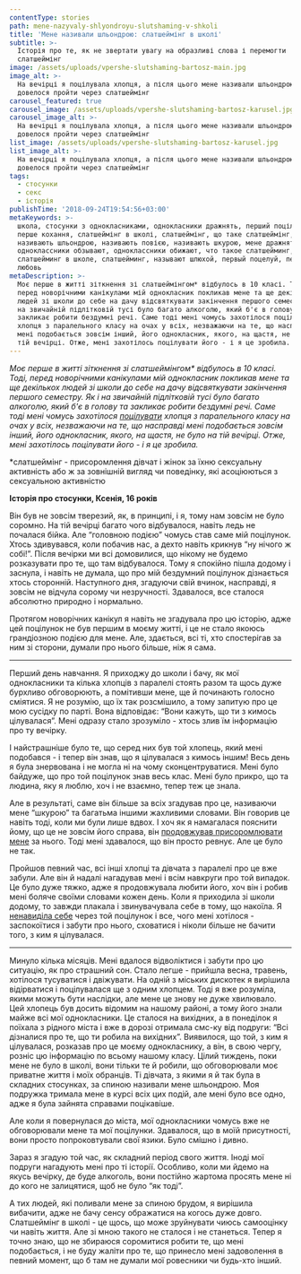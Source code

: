 ```yaml
---
contentType: stories
path: mene-nazyvaly-shlyondroyu-slutshaming-v-shkoli
title: 'Мене називали шльондрою: слатшеймінг в школі'
subtitle: >-
  Історія про те, як не звертати увагу на образливі слова і перемогти
  слатшеймінг
image: /assets/uploads/vpershe-slutshaming-bartosz-main.jpg
image_alt: >-
  На вечірці я поцілувала хлопця, а після цього мене називали шльондрою і мені
  довелося пройти через слатшеймінг
carousel_featured: true
carousel_image: /assets/uploads/vpershe-slutshaming-bartosz-karusel.jpg
carousel_image_alt: >-
  На вечірці я поцілувала хлопця, а після цього мене називали шльондрою і мені
  довелося пройти через слатшеймінг
list_image: /assets/uploads/vpershe-slutshaming-bartosz-karusel.jpg
list_image_alt: >-
  На вечірці я поцілувала хлопця, а після цього мене називали шльондрою і мені
  довелося пройти через слатшеймінг
tags:
  - стосунки
  - секс
  - історія
publishTime: '2018-09-24T19:54:56+03:00'
metaKeywords: >-
  школа, стосунки з однокласниками, однокласники дражнять, перший поцілунок,
  перше кохання, слатшеймінг в школі, слатшеймінг, що таке слатшеймінг,
  називають шльондрою, називають повією, називають шкурою, мене дражнять,
  одноклассники обзывают, одноклассники обижают, что такое слатшейминг,
  слатшейминг в школе, слатшейминг, называют шлюхой, первый поцелуй, первая
  любовь
metaDescription: >-
  Моє перше в житті зіткнення зі слатшеймінгом* відбулось в 10 класі. Тоді,
  перед новорічними канікулами мій однокласник покликав мене та ще декількох
  людей зі школи до себе на дачу відсвяткувати закінчення першого семестру. Як і
  на звичайній підлітковій тусі було багато алкоголю, який б'є в голову та
  закликає робити бездумні речі. Саме тоді мені чомусь захотілося поцілувати
  хлопця з паралельного класу на очах у всіх, незважаючи на те, що насправді
  мені подобається зовсім інший, його однокласник, якого, на щастя, не було на
  тій вечірці. Отже, мені захотілось поцілувати його - і я це зробила.
---
```

_Моє перше в житті зіткнення зі слатшеймінгом* відбулось в 10 класі. Тоді, перед новорічними канікулами мій однокласник покликав мене та ще декількох людей зі школи до себе на дачу відсвяткувати закінчення першого семестру. Як і на звичайній підлітковій тусі було багато алкоголю, який б'є в голову та закликає робити бездумні речі. Саме тоді мені чомусь захотілося _[поцілувати](https://vpershe.com/articles/pershyy-potsilunok-yak-pravylno-tsiluvatysya)_ хлопця з паралельного класу на очах у всіх, незважаючи на те, що насправді мені подобається зовсім інший, його однокласник, якого, на щастя, не було на тій вечірці. Отже, мені захотілось поцілувати його - і я це зробила._

*слатшеймінг - присоромлення дівчат і жінок за їхню сексуальну активність або ж за зовнішній вигляд чи поведінку, які асоціюються з сексуальною активністю

**Історія про стосунки, Ксенія, 16 років**

Він був не зовсім тверезий, як, в принципі, і я, тому нам зовсім не було соромно. На тій вечірці багато чого відбувалося, навіть ледь не почалася бійка. Але “головною подією” чомусь став саме мій поцілунок. Хтось здивувався, коли побачив нас, а дехто навіть крикнув “ну нічого ж собі!”. Після вечірки ми всі домовилися, що нікому не будемо розказувати про те, що там відбувалося. Тому я спокійно пішла додому і заснула, і навіть не думала, що про мій бездумний поцілунок дізнається хтось сторонній. Наступного дня, згадуючи свій вчинок, насправді, я зовсім не відчула сорому чи незручності. Здавалося, все сталося абсолютно природно і нормально. 

Протягом новорічних канікул я навіть не згадувала про цю історію, адже цей поцілунок не був першим в моєму житті, і це не стало якоюсь грандіозною подією для мене. Але, здається, всі ті, хто спостерігав за ним зі сторони, думали про нього більше, ніж я сама.

- - -

Перший день навчання. Я приходжу до школи і бачу, як мої однокласники та кілька хлопців з паралелі стоять разом та щось дуже бурхливо обговорюють, а помітивши мене, ще й починають голосно сміятися. Я не розумію, що їх так розсмішило, а тому запитую про це мою сусідку по парті. Вона відповідає: “Вони кажуть, що ти з кимось цілувалася”.  Мені одразу стало зрозуміло - хтось злив їм інформацію про ту вечірку.

І найстрашніше було те, що серед них був той хлопець, який мені подобався - і тепер він знав, що я цілувалася з кимось іншим! Весь день я була знервована і не могла ні на чому сконцентруватися. Мені було байдуже, що про той поцілунок знав весь клас. Мені було прикро, що та людина, яку я люблю, хоч і не взаємно, тепер теж це знала. 

Але в результаті, саме він більше за всіх згадував про це, називаючи мене “шкурою” та багатьма іншими жахливими словами. Він говорив це навіть тоді, коли ми були лише вдвох. І хоч як я намагалася пояснити йому, що це не зовсім його справа, він [продовжував присоромлювати мене](https://vpershe.com/articles/vse-skladno-toksychni-stosunky) за нього. Тоді мені здавалося, що він просто ревнує. Але це було не так. 

Пройшов певний час, всі інші хлопці та дівчата з паралелі про це вже забули. Але він й надалі нагадував мені і всім навкруги про той випадок. Це було дуже тяжко, адже я продовжувала любити його, хоч він і робив мені боляче своїми словами кожен день. Коли я приходила зі школи додому, то завжди плакала і звинувачувала себе в тому, що накоїла. Я [ненавиділа себе](https://vpershe.com/articles/mene-nikhto-ne-rozumiye-i-meni-samotnio) через той поцілунок і все, чого мені хотілося - заспокоїтися і забути про нього, сховатися і ніколи більше не бачити того, з ким я цілувалася.

- - -

Минуло кілька місяців. Мені вдалося відволіктися і забути про цю ситуацію, як про страшний сон. Стало легше - прийшла весна, травень, хотілося тусуватися і двіжувати. На одній з міських дискотек я вирішила відірватися і поцілувалася ще з одним хлопцем. Тоді я вже розуміла, якими можуть бути наслідки, але мене це знову не дуже хвилювало. Цей хлопець був досить відомим на нашому районі, а тому його знали майже всі мої однокласники. Це сталося на вихідних, а в понеділок я поїхала з рідного міста і вже в дорозі отримала смс-ку від подруги: “Всі дізналися про те, що ти робила на вихідних”. Виявилося, що той, з ким я цілувалася, розказав про це моєму однокласнику, а він, в свою чергу, розніс цю інформацію по всьому нашому класу. Цілий тиждень, поки мене не було в школі, вони тільки те й робили, що обговорювали моє приватне життя і моїх обранців. Ті дівчата, з якими я й так була в складних стосунках, за спиною називали мене шльондрою. Моя подружка тримала мене в курсі всіх цих подій, але мені було все одно, адже я була зайнята справами поцікавіше. 

Але коли я повернулася до міста, мої однокласники чомусь вже не обговорювали мене та мої поцілунки. Здавалося, що в моїй присутності, вони просто попроковтували свої язики. Було смішно і дивно. 

Зараз я згадую той час, як складний період свого життя. Іноді мої подруги нагадують мені про ті історії. Особливо, коли ми йдемо на якусь вечірку, де буде алкоголь, вони постійно жартома просять мене ні до кого не залицятися, щоб не було “як тоді”. 

А тих людей, які поливали мене за спиною брудом, я вирішила вибачити, адже не бачу сенсу ображатися на когось дуже довго. Слатшеймінг в школі - це щось, що може зруйнувати чиюсь самооцінку чи навіть життя. Але зі мною такого не сталося і не станеться. Тепер я точно знаю, що не збираюся соромитися робити те, що мені подобається, і не буду жаліти про те, що принесло мені задоволення в певний момент, що б там не думали мої ровесники чи будь-хто інший.
